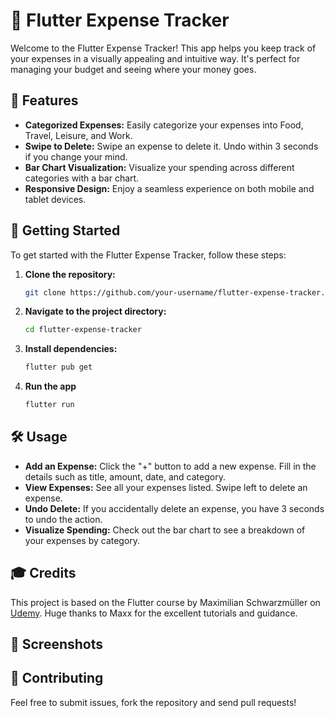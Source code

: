 # 💸 Flutter Expense Tracker

Welcome to the Flutter Expense Tracker! This app helps you keep track of your expenses in a visually appealing and intuitive way. It's perfect for managing your budget and seeing where your money goes.

## 📱 Features

-   **Categorized Expenses:** Easily categorize your expenses into Food, Travel, Leisure, and Work.
-   **Swipe to Delete:** Swipe an expense to delete it. Undo within 3 seconds if you change your mind.
-   **Bar Chart Visualization:** Visualize your spending across different categories with a bar chart.
-   **Responsive Design:** Enjoy a seamless experience on both mobile and tablet devices.

## 🚀 Getting Started

To get started with the Flutter Expense Tracker, follow these steps:

1. **Clone the repository:**

    ```sh
    git clone https://github.com/your-username/flutter-expense-tracker.git
    ```

2. **Navigate to the project directory:**

    ```sh
    cd flutter-expense-tracker
    ```

3. **Install dependencies:**

    ```sh
    flutter pub get
    ```

4. **Run the app**

    ```sh
    flutter run
    ```

## 🛠️ Usage

-   **Add an Expense:** Click the "+" button to add a new expense. Fill in the details such as title, amount, date, and category.
-   **View Expenses:** See all your expenses listed. Swipe left to delete an expense.
-   **Undo Delete:** If you accidentally delete an expense, you have 3 seconds to undo the action.
-   **Visualize Spending:** Check out the bar chart to see a breakdown of your expenses by category.

## 🎓 Credits

This project is based on the Flutter course by Maximilian Schwarzmüller on [Udemy](https://www.udemy.com/course/learn-flutter-dart-to-build-ios-android-apps/). Huge thanks to Maxx for the excellent tutorials and guidance.

## 📸 Screenshots

## 🌟 Contributing

Feel free to submit issues, fork the repository and send pull requests!
